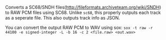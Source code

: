Converts a SC68/SNDH files(http://fileformats.archiveteam.org/wiki/SNDH) to RAW PCM files using SC68.
Unlike `sc68`, this properly outputs each track as a seperate file.
This also outputs track info as JSON.

You can convert the output RAW PCM to WAV using sox: `sox -t raw -r 44100 -e signed-integer -L -b 16 -c 2 <file.raw> <out.wav>`